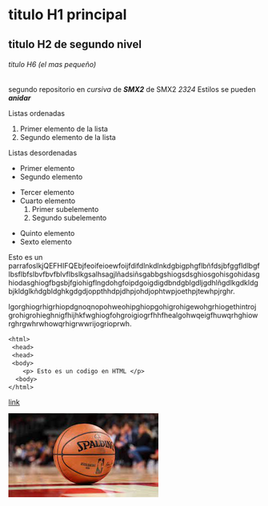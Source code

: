# titulo H1 principal

## titulo H2 de segundo nivel

###### titulo H6 (el mas pequeño)

segundo repositorio en _cursiva_ de **_SMX2_** de SMX2 *2324*
Estilos se pueden **_anidar_**

Listas ordenadas
1. Primer elemento de la lista
2. Segundo elemento de la lista 

Listas desordenadas

* Primer elemento
* Segundo elemento
- Tercer elemento
- Cuarto elemento   
    1. Primer subelemento
    2. Segundo subelemento
+ Quinto elemento
+ Sexto elemento

Esto es un parrafoslkjQEFHIFQEbjfeoifeioewfoijfdifdlnkdlnkdgbigphgflbñfdsjbfggfldlbgflbsflbfslbvfbvfblvflbslkgsalhsagjlñadsiñsgabbgshiogsdsghiosgohisgohidasghiodasghiogfbgsbjfgiohigflngdohgfoipdgoigdigdbndgblgdljgdhlñgdlkgdkldgbjkldglkñdgbldghkgdgdjoppthhdpjdhpjohdjophtwpjoethpjtewhpjrghr.

lgorghiogrhigrhiopdgnoqnopohweohipghiopgohigrohigewohgrhiogethintrojgrohigrohieghnigfhijhkfwghiogfohgroigiogrfhhfhealgohwqeigfhuwqrhghiowrghrgwhrwhowqrhigrwwrijogrioprwh.
```
<html>
 <head>
 <head>
 <body>
    <p> Esto es un codigo en HTML </p>
  <body>
</html>
```

[link](https://login.net.fje.edu "Enlace a la web del cole")

![Imagen de pelota](https://github.com/oscarpz1125/repositorio2/blob/main/descarga%20(3).jpg "Imagen pelota")

